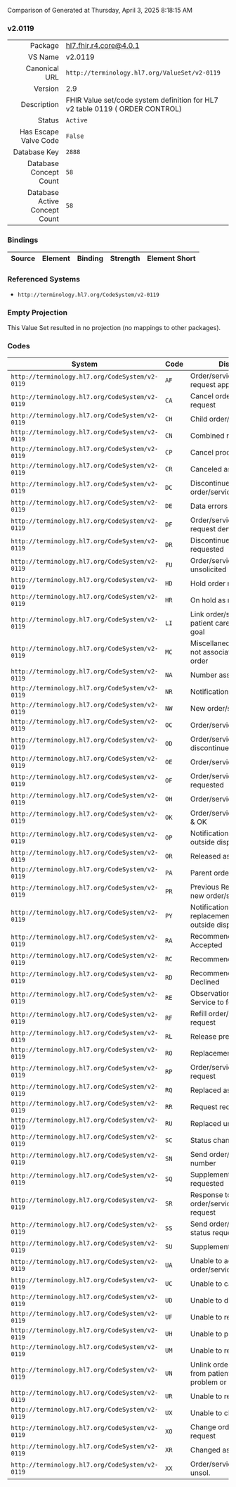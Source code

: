 Comparison of 
Generated at Thursday, April 3, 2025 8:18:15 AM

### v2.0119

|      |     |
| ---: | --- |
| Package | hl7.fhir.r4.core@4.0.1 |
| VS Name | v2.0119 |
| Canonical URL | `http://terminology.hl7.org/ValueSet/v2-0119` |
| Version | 2.9 |
| Description | FHIR Value set/code system definition for HL7 v2 table 0119 ( ORDER CONTROL) |
| Status | `Active` |
| Has Escape Valve Code | `False` |
| Database Key | `2888` |
| Database Concept Count | `58` |
| Database Active Concept Count | `58` |
### Bindings

| Source | Element | Binding | Strength | Element Short |
| ------ | ------- | ------- | -------- | ------------- |

### Referenced Systems

* `http://terminology.hl7.org/CodeSystem/v2-0119`
### Empty Projection

This Value Set resulted in no projection (no mappings to other packages).

### Codes

| System | Code | Display |
| ------ | ---- | ------- |
| `http://terminology.hl7.org/CodeSystem/v2-0119` | `AF` | Order/service refill request approval |
| `http://terminology.hl7.org/CodeSystem/v2-0119` | `CA` | Cancel order/service request |
| `http://terminology.hl7.org/CodeSystem/v2-0119` | `CH` | Child order/service |
| `http://terminology.hl7.org/CodeSystem/v2-0119` | `CN` | Combined result |
| `http://terminology.hl7.org/CodeSystem/v2-0119` | `CP` | Cancel process step |
| `http://terminology.hl7.org/CodeSystem/v2-0119` | `CR` | Canceled as requested |
| `http://terminology.hl7.org/CodeSystem/v2-0119` | `DC` | Discontinue order/service request |
| `http://terminology.hl7.org/CodeSystem/v2-0119` | `DE` | Data errors |
| `http://terminology.hl7.org/CodeSystem/v2-0119` | `DF` | Order/service refill request denied |
| `http://terminology.hl7.org/CodeSystem/v2-0119` | `DR` | Discontinued as requested |
| `http://terminology.hl7.org/CodeSystem/v2-0119` | `FU` | Order/service refilled, unsolicited |
| `http://terminology.hl7.org/CodeSystem/v2-0119` | `HD` | Hold order request |
| `http://terminology.hl7.org/CodeSystem/v2-0119` | `HR` | On hold as requested |
| `http://terminology.hl7.org/CodeSystem/v2-0119` | `LI` | Link order/service to patient care problem or goal |
| `http://terminology.hl7.org/CodeSystem/v2-0119` | `MC` | Miscellaneous Charge - not associated with an order |
| `http://terminology.hl7.org/CodeSystem/v2-0119` | `NA` | Number assigned |
| `http://terminology.hl7.org/CodeSystem/v2-0119` | `NR` | Notification Received |
| `http://terminology.hl7.org/CodeSystem/v2-0119` | `NW` | New order/service |
| `http://terminology.hl7.org/CodeSystem/v2-0119` | `OC` | Order/service canceled |
| `http://terminology.hl7.org/CodeSystem/v2-0119` | `OD` | Order/service discontinued |
| `http://terminology.hl7.org/CodeSystem/v2-0119` | `OE` | Order/service released |
| `http://terminology.hl7.org/CodeSystem/v2-0119` | `OF` | Order/service refilled as requested |
| `http://terminology.hl7.org/CodeSystem/v2-0119` | `OH` | Order/service held |
| `http://terminology.hl7.org/CodeSystem/v2-0119` | `OK` | Order/service accepted & OK |
| `http://terminology.hl7.org/CodeSystem/v2-0119` | `OP` | Notification of order for outside dispense |
| `http://terminology.hl7.org/CodeSystem/v2-0119` | `OR` | Released as requested |
| `http://terminology.hl7.org/CodeSystem/v2-0119` | `PA` | Parent order/service |
| `http://terminology.hl7.org/CodeSystem/v2-0119` | `PR` | Previous Results with new order/service |
| `http://terminology.hl7.org/CodeSystem/v2-0119` | `PY` | Notification of replacement order for outside dispense |
| `http://terminology.hl7.org/CodeSystem/v2-0119` | `RA` | Recommendation Accepted |
| `http://terminology.hl7.org/CodeSystem/v2-0119` | `RC` | Recommended Change |
| `http://terminology.hl7.org/CodeSystem/v2-0119` | `RD` | Recommendation Declined |
| `http://terminology.hl7.org/CodeSystem/v2-0119` | `RE` | Observations/Performed Service to follow |
| `http://terminology.hl7.org/CodeSystem/v2-0119` | `RF` | Refill order/service request |
| `http://terminology.hl7.org/CodeSystem/v2-0119` | `RL` | Release previous hold |
| `http://terminology.hl7.org/CodeSystem/v2-0119` | `RO` | Replacement order |
| `http://terminology.hl7.org/CodeSystem/v2-0119` | `RP` | Order/service replace request |
| `http://terminology.hl7.org/CodeSystem/v2-0119` | `RQ` | Replaced as requested |
| `http://terminology.hl7.org/CodeSystem/v2-0119` | `RR` | Request received |
| `http://terminology.hl7.org/CodeSystem/v2-0119` | `RU` | Replaced unsolicited |
| `http://terminology.hl7.org/CodeSystem/v2-0119` | `SC` | Status changed |
| `http://terminology.hl7.org/CodeSystem/v2-0119` | `SN` | Send order/service number |
| `http://terminology.hl7.org/CodeSystem/v2-0119` | `SQ` | Supplemented as requested |
| `http://terminology.hl7.org/CodeSystem/v2-0119` | `SR` | Response to send order/service status request |
| `http://terminology.hl7.org/CodeSystem/v2-0119` | `SS` | Send order/service status request |
| `http://terminology.hl7.org/CodeSystem/v2-0119` | `SU` | Supplement this order |
| `http://terminology.hl7.org/CodeSystem/v2-0119` | `UA` | Unable to accept order/service |
| `http://terminology.hl7.org/CodeSystem/v2-0119` | `UC` | Unable to cancel |
| `http://terminology.hl7.org/CodeSystem/v2-0119` | `UD` | Unable to discontinue |
| `http://terminology.hl7.org/CodeSystem/v2-0119` | `UF` | Unable to refill |
| `http://terminology.hl7.org/CodeSystem/v2-0119` | `UH` | Unable to put on hold |
| `http://terminology.hl7.org/CodeSystem/v2-0119` | `UM` | Unable to replace |
| `http://terminology.hl7.org/CodeSystem/v2-0119` | `UN` | Unlink order/service from patient care problem or goal |
| `http://terminology.hl7.org/CodeSystem/v2-0119` | `UR` | Unable to release |
| `http://terminology.hl7.org/CodeSystem/v2-0119` | `UX` | Unable to change |
| `http://terminology.hl7.org/CodeSystem/v2-0119` | `XO` | Change order/service request |
| `http://terminology.hl7.org/CodeSystem/v2-0119` | `XR` | Changed as requested |
| `http://terminology.hl7.org/CodeSystem/v2-0119` | `XX` | Order/service changed, unsol. |
